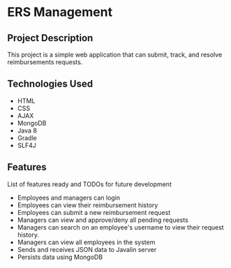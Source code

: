 # ERS Management 

## Project Description
This project is a simple web application that can submit, track, and resolve reimbursements requests.

## Technologies Used
* HTML
* CSS
* AJAX
* MongoDB
* Java 8
* Gradle
* SLF4J

## Features
List of features ready and TODOs for future development
* Employees and managers can login 
* Employees can view their reimbursement history
* Employees can submit a new reimbursement request
* Managers can view and approve/deny all pending requests
* Managers can search on an employee's username to view their request history.
* Managers can view all employees in the system
* Sends and receives JSON data to Javalin server
* Persists data using MongoDB
